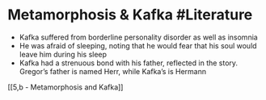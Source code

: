 # Metamorphosis & Kafka #Literature 
- Kafka suffered from borderline personality disorder as well as insomnia
- He was afraid of sleeping, noting that he would fear that his soul would leave him during his sleep
- Kafka had a strenuous bond with his father, reflected in the story. Gregor’s father is named Herr, while Kafka’s is Hermann

[[5,b - Metamorphosis and Kafka]]